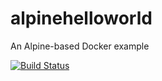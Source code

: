 # alpinehelloworld
An Alpine-based Docker example

[![Build Status](http://ip10-0-1-3-cd8mfmfh5khgg37o64kg-8080.direct.docker.labs.eazytraining.fr/buildStatus/icon?job=deploiement)](http://ip10-0-1-3-cd8mfmfh5khgg37o64kg-8080.direct.docker.labs.eazytraining.fr/job/deploiement/)
